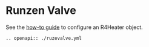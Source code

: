 # Runzen Valve
See the [how-to guide](../../devices/valves/runze_valve) to configure an R4Heater object.

```{eval-rst}
.. openapi:: ./ruzevalve.yml
```